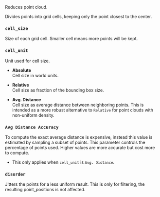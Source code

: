 Reduces point cloud.

Divides points into grid cells, keeping only the point closest to the center.


### `cell_size`
Size of each grid cell. Smaller cell means more points will be kept.

### `cell_unit`
Unit used for cell size.

- **Absolute** <br> Cell size in world units.

- **Relative** <br> Cell size as fraction of the bounding box size.

- **Avg. Distance** <br> Cell size as average distance between neighboring points. This is intended as a more robust alternative to `Relative` for point clouds with non-uniform density.

### `Avg Distance Accuracy`
To compute the exact average distance is expensive, instead this value is estimated by sampling a subset of points. This parameter controls the percentage of points used. Higher values are more accurate but cost more to compute.
- This only applies when `cell_unit` is `Avg. Distance`.

### `disorder`
Jitters the points for a less uniform result. This is only for filtering, the resulting point_positions is not affected.